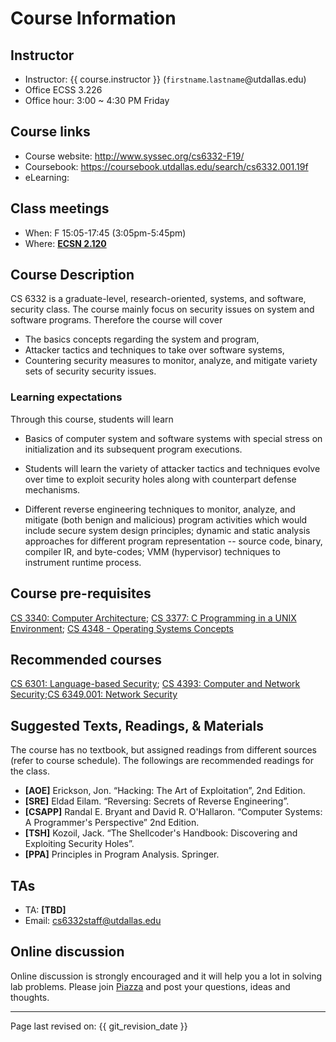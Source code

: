 # Course Information

## Instructor

* Instructor: {{ course.instructor }} (`firstname`.`lastname`@utdallas.edu)
* Office ECSS 3.226
* Office hour: 3:00 ~ 4:30 PM Friday

## Course links

* Course website: http://www.syssec.org/cs6332-F19/
* Coursebook: https://coursebook.utdallas.edu/search/cs6332.001.19f
* eLearning: 

## Class meetings

* When: F 15:05-17:45 (3:05pm-5:45pm)
* Where: **[ECSN 2.120](https://www.utdallas.edu/locator/?externalKey=LocECSN_2.120)** 

## Course Description

CS 6332 is a graduate-level, research-oriented, systems, and software, security
class. The course mainly focus on security issues on system and software
programs. Therefore the course will cover

* The basics concepts regarding the system and program,
* Attacker tactics and techniques to take over software systems,
* Countering security measures to monitor, analyze, and mitigate variety sets of security security issues.

### Learning expectations

Through this course, students will learn

* Basics of computer system and software systems with special stress on
  initialization and its subsequent program executions.
  
* Students will learn the variety of attacker tactics and techniques evolve over
  time to exploit security holes along with counterpart defense mechanisms.

* Different reverse engineering techniques to monitor, analyze, and mitigate
  (both benign and malicious) program activities which would include secure system design
  principles; dynamic and static analysis approaches for different program
  representation -- source code, binary, compiler IR, and byte-codes; VMM
  (hypervisor) techniques to instrument runtime process.

## Course pre-requisites

[CS 3340: Computer
Architecture](https://coursebook.utdallas.edu/search/searchresults/CGS/3340/);
[CS 3377: C Programming in a UNIX Environment](https://coursebook.utdallas.edu/search/searchresults/Unix/); [CS
4348 - Operating Systems Concepts
](https://coursebook.utdallas.edu/search/searchresults/cs4348/)

## Recommended courses

[CS 6301: Language-based Security](https://personal.utdallas.edu/~hamlen/cs6301fa19.html); [CS 4393: Computer and Network Security]();[CS
6349.001: Network Security]()

## Suggested Texts, Readings, & Materials

The course has no textbook, but assigned readings from different sources (refer
to course schedule).
The followings are recommended readings for the class.

* **[AOE]** Erickson, Jon. “Hacking: The Art of Exploitation”, 2nd Edition.
* **[SRE]** Eldad Eilam. “Reversing: Secrets of Reverse Engineering”.
* **[CSAPP]** Randal E. Bryant and David R. O'Hallaron. “Computer Systems: A Programmer's Perspective” 2nd Edition.
* **[TSH]** Kozoil, Jack. “The Shellcoder's Handbook: Discovering and Exploiting Security Holes”.
* **[PPA]** Principles in Program Analysis. Springer.

## TAs

* TA: **[TBD]**
* Email: cs6332staff@utdallas.edu

## Online discussion

Online discussion is strongly encouraged and it will help you a lot in solving lab problems. Please join [Piazza](https://piazza.com/utdallas/fall2019/cs6332001) and post your questions, ideas and thoughts.

----
Page last revised on: {{ git_revision_date }}